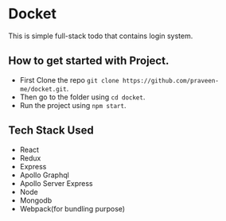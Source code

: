# Docket

This is simple full-stack todo that contains login system.

## How to get started with Project.

- First Clone the repo `git clone https://github.com/praveen-me/docket.git`.
- Then go to the folder using `cd docket`.
- Run the project using `npm start`.

## Tech Stack Used

- React
- Redux
- Express
- Apollo Graphql
- Apollo Server Express
- Node
- Mongodb
- Webpack(for bundling purpose)
